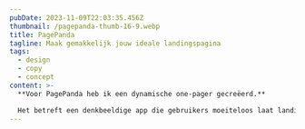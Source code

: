 ```yaml
---
pubDate: 2023-11-09T22:03:35.456Z
thumbnail: /pagepanda-thumb-16-9.webp
title: PagePanda
tagline: Maak gemakkelijk jouw ideale landingspagina
tags:
  - design
  - copy
  - concept
content: >-
  **Voor PagePanda heb ik een dynamische one-pager gecreëerd.**

  Het betreft een denkbeeldige app die gebruikers moeiteloos laat landingspagina's bouwen. Met een intuïtieve drag-and-drop interface staat het design bol van potentie, waarbij het de eenvoud en flexibiliteit van de app accentueert.
---
```

